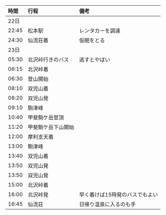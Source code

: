|時間|行程|備考|
|:-|:-|:-|
|22日|||
|22:45|松本駅|レンタカーを調達|
|24:30|仙流荘着|仮眠をとる|
|23日|||
|05:30|北沢峠行きのバス|逃すとやばい|
|06:15|北沢峠着|
|06:30|登山開始|
|08:10|双児山着|
|08:20|双児山発|
|09:10|駒津峰|
|10:40|甲斐駒ケ岳登頂|
|11:20|甲斐駒ケ岳下山開始|
|12:00|摩利支天着|
|13:00|駒津峰|
|13:40|双児山着|
|13:50|双児山発|
|13:50|双児山発|
|15:00|北沢峠着|
|16:00|北沢峠発|早く着けば15時発のバスでもよい|
|16:45|仙流荘|日帰り温泉に入るのも手|
